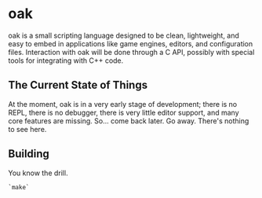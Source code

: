 # oak

oak is a small scripting language designed to be clean, lightweight, and easy to embed in applications like game engines, editors, and configuration files.
Interaction with oak will be done through a C API, possibly with special tools for integrating with C++ code.

## The Current State of Things

At the moment, oak is in a very early stage of development; there is no REPL, there is no debugger, there is very little editor support, and many core
features are missing. So... come back later. Go away. There's nothing to see here.

## Building

You know the drill.

    `make`